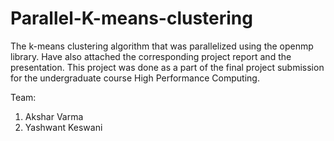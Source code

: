 # Parallel-K-means-clustering
The k-means clustering algorithm that was parallelized using the openmp library. Have also attached the corresponding project report and the presentation. This project was done as a part of the final project submission for the undergraduate course High Performance Computing.

Team:
1. Akshar Varma
2. Yashwant Keswani
